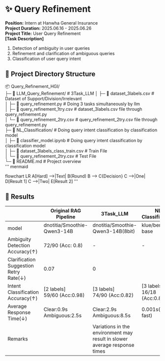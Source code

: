 # ✨ Query Refinement
**Position:** Intern at Hanwha General Insurance  
**Project Duration:** 2025.06.16 - 2025.06.26  
**Project Title:** User Query Refinement  
**[Task Description]**  
1. Detection of ambiguity in user queries  
2. Refinement and clarification of ambiguous queries  
3. Classification of user query intent  

## 📂 Project Directory Structure
📦 Query_Refinement_HGI/  
├─ 📂 LLM_Query_Refinement/                     # 3Task_LLM
│ ├─ 📜 dataset_3labels.csv                    # Dataset of Support/Division/Irrelevant  
│ ├─ 📜 query_refinement.py                    # Doing 3 tasks simultaneously by llm   
│ ├─ 📜 query_refinement_1try.csv              # dataset_3labels.csv file through query_refinement.py  
│ └─ 📜 query_refinement_2try.csv             # query_refinement_2try.csv file through query_refinement.py   
├─ 📂 NL_Classification/                        # Doing query intent classification by classification model  
│ ├─ 📜 classifier_model.ipynb                 # Doing query intent classification by classification model  
│ ├─ 📜 dataset_3labels_class_train.csv        # Train File  
│ └─ 📜 query_refinement_2try.csv             # Test File  
└─ 📜 README.md                                # Project overview  
'''
mermaid

flowchart LR
    A[Hard] -->|Text| B(Round)
    B --> C{Decision}
    C -->|One| D[Result 1]
    C -->|Two| E[Result 2]
'''
    
## 🔎 Results
||Original RAG Pipeline|3Task_LLM|NL Classification
|---|---|---|---|
|model|dnotitia/Smoothie-Qwen3-14B|dnotitia/Smoothie-Qwen3-14B(8bit)|klue/bert-base
|Ambiguity Detection Accuracy(↑)|72/90 (Acc: 0.8)|-|-|
|Clarification Suggestion Retry Rate(↓)|0.07|0||
|Intent Classification Accuracy(↑)|[2 labels]<br>59/60 (Acc:0.98)|[3 labels]<br>74/90 (Acc:0.82)|[3 labels]<br>16/18 (Acc:0.89)|
|Average Response Time(↓)|Clear:0.9s<br>Ambiguous:2.5s|Clear:2.9s<br>Ambiguous:8.5s|0.001s(very fast)|
|Remarks||Variations in the environment may result in slower average response times||
